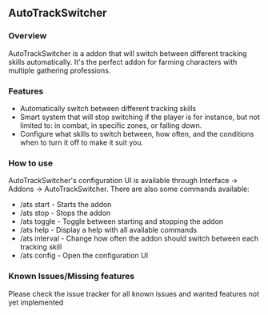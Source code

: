 ## AutoTrackSwitcher
 
### Overview
AutoTrackSwitcher is a addon that will switch between different tracking skills automatically. It's the perfect addon for farming characters with multiple gathering professions.
 
### Features
- Automatically switch between different tracking skills
- Smart system that will stop switching if the player is for instance, but not limited to: in combat, in specific zones, or falling down.
- Configure what skills to switch between, how often, and the conditions when to turn it off to make it suit you.
 
### How to use
AutoTrackSwitcher's configuration UI is available through Interface -> Addons -> AutoTrackSwitcher. There are also some commands available:
- /ats start - Starts the addon
- /ats stop - Stops the addon
- /ats toggle - Toggle between starting and stopping the addon
- /ats help - Display a help with all available commands
- /ats interval - Change how often the addon should switch between each tracking skill
- /ats config - Open the configuration UI

### Known Issues/Missing features
Please check the issue tracker for all known issues and wanted features not yet implemented